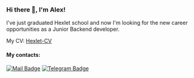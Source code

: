 ### Hi there 👋, I'm Alex!  
  
I've just graduated Hexlet school and now I'm looking for the new career opportunities as a Junior Backend developer.  
  
My CV: [Hexlet-CV](https://cv.hexlet.io/resumes/592)
#### My contacts:  

[![Mail Badge](https://img.shields.io/badge/-12oprs@gmail.com-c0392b?style=flat&labelColor=c0392b&logo=gmail&logoColor=white)](mailto:12oprs@gmail.com) 
[![Telegram Badge](https://img.shields.io/badge/-Telegram-0088cc?style=flat-square&logo=Telegram&logoColor=white)](https://t.me/alexl1234)  


<!--
**12oprs/12oprs** is a ✨ _special_ ✨ repository because its `README.md` (this file) appears on your GitHub profile.

Here are some ideas to get you started:

- 🔭 I’m currently working on ...
- 🌱 I’m currently learning ...
- 👯 I’m looking to collaborate on ...
- 🤔 I’m looking for help with ...
- 💬 Ask me about ...
- 📫 How to reach me: ...
- 😄 Pronouns: ...
- ⚡ Fun fact: ...
-->
